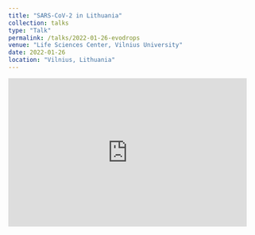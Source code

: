 ```yaml
---
title: "SARS-CoV-2 in Lithuania"
collection: talks
type: "Talk"
permalink: /talks/2022-01-26-evodrops
venue: "Life Sciences Center, Vilnius University"
date: 2022-01-26
location: "Vilnius, Lithuania"
---
```


<iframe src="https://docs.google.com/presentation/d/e/2PACX-1vSFiLwQXm9PLc5N18gJ1t3Fdi3rXa5kz5BBMNl2v_sJLomMSr31JAGMUd7ONmip41xrp3oW3N8CKwUL/embed?start=false&loop=false&delayms=3000" frameborder="0" width="480" height="299" allowfullscreen="true" mozallowfullscreen="true" webkitallowfullscreen="true"></iframe>
